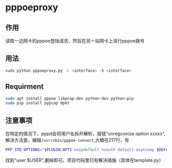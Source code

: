 # pppoeproxy


## 作用

读取一边网卡的pppoe登陆请求，然后在另一站网卡上进行pppoe拨号

## 用法

``` bash
sudo python pppoeproxy.py -L <interface> -S <interface>
```

## Requirment

``` bash
sudo apt install pppoe libpcap-dev python-dev python-pip
sudo pip install pypcap dpkt
```

## 注意事项

在特定的情况下，pppd会将用户名拆开解析，报错"unregconize option xxxxx",解决方法是，编辑`/usr/sbin/pppoe-connect`,大概在217行，有

``` bash
PPP_STD_OPTIONS="$PLUGIN_OPTS noipdefault noauth default-asyncmap $DEFAULTROUTE hide-password nodetach $PEERDNS mtu 1492 mru 1492 noaccomp nodeflate nopcomp novj novjccomp user $USER lcp-echo-interval $LCP_INTERVAL lcp-echo-failure $LCP_FAILURE $PPPD_EXTRA"
```

找到"user $USER",删掉即可。项目代码里已有解决措施（具体在template.py）

